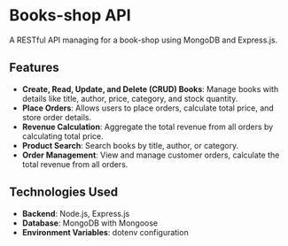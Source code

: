 # Books-shop API

A RESTful API managing for a book-shop using MongoDB and Express.js.

## Features

- **Create, Read, Update, and Delete (CRUD) Books**: Manage books with details like title, author, price, category, and stock quantity.
- **Place Orders**: Allows users to place orders, calculate total price, and store order details.
- **Revenue Calculation**: Aggregate the total revenue from all orders by calculating total price.
- **Product Search**: Search books by title, author, or category.
- **Order Management**: View and manage customer orders, calculate the total revenue from all orders.

## Technologies Used

- **Backend**: Node.js, Express.js
- **Database**: MongoDB with Mongoose
- **Environment Variables**: dotenv configuration
